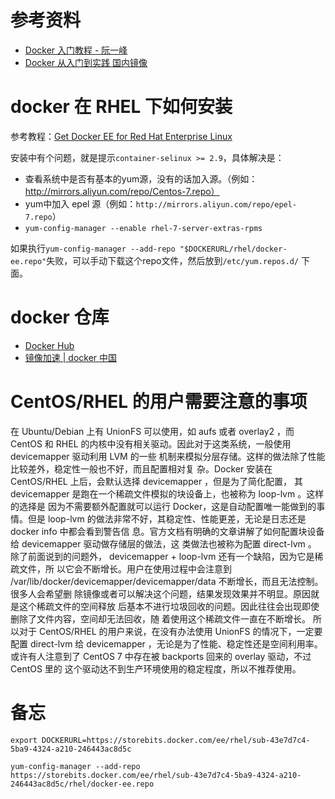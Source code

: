 
# 参考资料

* [Docker 入门教程 - 阮一峰](http://www.ruanyifeng.com/blog/2018/02/docker-tutorial.html)
* [Docker 从入门到实践 国内镜像](https://gitee.com/docker_practice/docker_practice)

# docker 在 RHEL 下如何安装

参考教程：[Get Docker EE for Red Hat Enterprise Linux](https://docs.docker.com/install/linux/docker-ee/rhel/#install-from-the-repository)

安装中有个问题，就是提示`container-selinux >= 2.9`，具体解决是：
  - 查看系统中是否有基本的yum源，没有的话加入源。（例如：http://mirrors.aliyun.com/repo/Centos-7.repo）
  - yum中加入 epel 源（例如：`http://mirrors.aliyun.com/repo/epel-7.repo`）
  - `yum-config-manager --enable rhel-7-server-extras-rpms`

如果执行`yum-config-manager --add-repo "$DOCKERURL/rhel/docker-ee.repo"`失败，可以手动下载这个repo文件，然后放到`/etc/yum.repos.d/` 下面。

# docker 仓库

* [Docker Hub](https://hub.docker.com/)
* [镜像加速 | docker 中国](https://www.docker-cn.com/registry-mirror)

# CentOS/RHEL 的用户需要注意的事项

在 Ubuntu/Debian 上有 UnionFS 可以使用，如 aufs 或者 overlay2 ，而 CentOS 和 RHEL
的内核中没有相关驱动。因此对于这类系统，一般使用 devicemapper 驱动利用 LVM 的一些
机制来模拟分层存储。这样的做法除了性能比较差外，稳定性一般也不好，而且配置相对复
杂。Docker 安装在 CentOS/RHEL 上后，会默认选择 devicemapper ，但是为了简化配置，
其 devicemapper 是跑在一个稀疏文件模拟的块设备上，也被称为 loop-lvm 。这样的选择是
因为不需要额外配置就可以运行 Docker，这是自动配置唯一能做到的事情。但是 loop-lvm
的做法非常不好，其稳定性、性能更差，无论是日志还是 docker info 中都会看到警告信
息。官方文档有明确的文章讲解了如何配置块设备给 devicemapper 驱动做存储层的做法，这
类做法也被称为配置 direct-lvm 。
除了前面说到的问题外， devicemapper + loop-lvm 还有一个缺陷，因为它是稀疏文件，所
以它会不断增长。用户在使用过程中会注意到
/var/lib/docker/devicemapper/devicemapper/data 不断增长，而且无法控制。很多人会希望删
除镜像或者可以解决这个问题，结果发现效果并不明显。原因就是这个稀疏文件的空间释放
后基本不进行垃圾回收的问题。因此往往会出现即使删除了文件内容，空间却无法回收，随
着使用这个稀疏文件一直在不断增长。
所以对于 CentOS/RHEL 的用户来说，在没有办法使用 UnionFS 的情况下，一定要配置
direct-lvm 给 devicemapper ，无论是为了性能、稳定性还是空间利用率。
或许有人注意到了 CentOS 7 中存在被 backports 回来的 overlay 驱动，不过 CentOS 里的
这个驱动达不到生产环境使用的稳定程度，所以不推荐使用。

# 备忘

```
export DOCKERURL=https://storebits.docker.com/ee/rhel/sub-43e7d7c4-5ba9-4324-a210-246443ac8d5c
```

`yum-config-manager --add-repo https://storebits.docker.com/ee/rhel/sub-43e7d7c4-5ba9-4324-a210-246443ac8d5c/rhel/docker-ee.repo`
